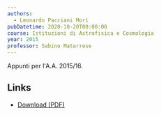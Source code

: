 ```yaml
---
authors:
  - Leonardo Pacciani Mori
pubDatetime: 2020-10-20T00:00:00
course: Istituzioni di Astrofisica e Cosmologia
year: 2015
professor: Sabino Matarrese
---
```


Appunti per l'A.A. 2015/16.

## Links

- [Download (PDF)](/public/notes/Astro_cosmo_2015.pdf)
